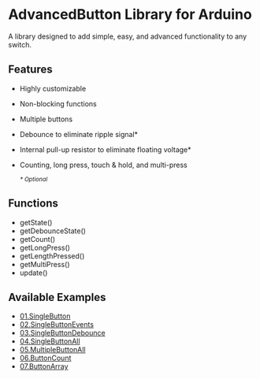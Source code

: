 # AdvancedButton Library for Arduino
A library designed to add simple, easy, and advanced functionality to any switch.

Features
----------------------------
* Highly customizable
* Non-blocking functions
* Multiple buttons
* Debounce to eliminate ripple signal*
* Internal pull-up resistor to eliminate floating voltage*
* Counting, long press, touch & hold, and multi-press

	<sup>*\* Optional*</sup>

Functions
----------------------------
* getState()
* getDebounceState()
* getCount()
* getLongPress()
* getLengthPressed()
* getMultiPress()
* update()

Available Examples
----------------------------
* [01.SingleButton](https://arduinogetstarted.com/library/button/example/arduino-single-button)
* [02.SingleButtonEvents](https://arduinogetstarted.com/library/button/example/arduino-single-button-events)
* [03.SingleButtonDebounce](https://arduinogetstarted.com/library/button/example/arduino-single-button-debounce)
* [04.SingleButtonAll](https://arduinogetstarted.com/library/button/example/arduino-single-button-all)
* [05.MultipleButtonAll](https://arduinogetstarted.com/library/button/example/arduino-multiple-button-all)
* [06.ButtonCount](https://arduinogetstarted.com/library/button/example/arduino-button-count)
* [07.ButtonArray](https://arduinogetstarted.com/library/button/example/arduino-button-array)
